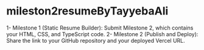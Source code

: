 # mileston2resumeByTayyebaAli

1- Milestone 1 (Static Resume Builder): Submit Milestone 2, which contains your HTML, CSS, and TypeScript code.
2- Milestone 2 (Publish and Deploy): Share the link to your GitHub repository and your deployed Vercel URL.
